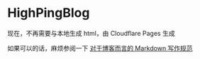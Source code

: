 # HighPingBlog

现在，不再需要与本地生成 html，由 Cloudflare Pages 生成

如果可以的话，麻烦参阅一下 [对于博客而言的 Markdown 写作规范](https://blog.highp.ing/p/writemarkdown/)
